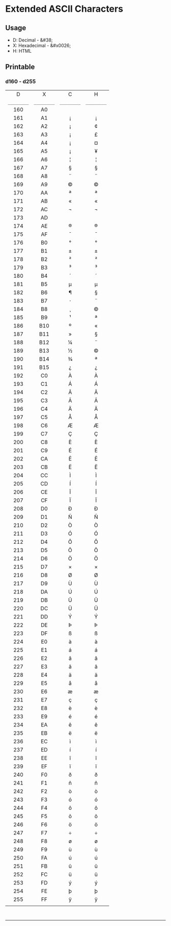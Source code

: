 # Extended ASCII Characters

## Usage
- D: Decimal - \&#38;
- X: Hexadecimal - \&#x0026;
- H: HTML

## Printable

### d160 - d255

|  |  |  |  |
|:---:|:---:|:---:|:---:| 
| D | X | C | H |
|`________`|`________`|`________`|`________`|
| 160 | A0 |  | &#160; |
| 161 | A1 | ¡ | &#161; |
| 162 | A2 | ¡ | &#162; |
| 163 | A3 | ¡ | &#163; |
| 164 | A4 | ¡ | &#164; |
| 165 | A5 | ¡ | &#165; |
| 166 | A6 | ¦ | &#166; |
| 167 | A7 | § | &#167; |
| 168 | A8 | ¨ | &#168; |
| 169 | A9 | © | &#169; |
| 170 | AA | ª | &#170; |
| 171 | AB | « | &#171; |
| 172 | AC | ¬ | &#172; |
| 173 | AD | ­ | &#173; |
| 174 | AE | ® | &#174; |
| 175 | AF | ¯ | &#175; |
| 176 | B0 | ° | &#176; |
| 177 | B1 | ± | &#177; |
| 178 | B2 | ² | &#178; |
| 179 | B3 | ³ | &#179; |
| 180 | B4 | ´ | &#180; |
| 181 | B5 | µ | &#181; |
| 182 | B6 | ¶ | &#167; |
| 183 | B7 | · | &#168; |
| 184 | B8 | ¸ | &#169; |
| 185 | B9 | ¹ | &#170; |
| 186 | B10 | º | &#171; |
| 187 | B11 | » | &#167; |
| 188 | B12 | ¼ | &#168; |
| 189 | B13 | ½ | &#169; |
| 190 | B14 | ¾ | &#170; |
| 191 | B15 | ¿ | &#191; |
| 192 | C0 | À | &#192; |
| 193 | C1 | Á | &#193; |
| 194 | C2 | Â | &#194; |
| 195 | C3 | Ã | &#195; |
| 196 | C4 | Ä | &#196; |
| 197 | C5 | Å | &#197; |
| 198 | C6 | Æ | &#198; |
| 199 | C7 | Ç | &#199; |
| 200 | C8 | È | &#200; |
| 201 | C9 | É | &#201; |
| 202 | CA | Ê | &#202; |
| 203 | CB | Ë | &#203; |
| 204 | CC | Ì | &#204; |
| 205 | CD | Í | &#205; |
| 206 | CE | Î | &#206; |
| 207 | CF | Ï | &#207; |
| 208 | D0 | Ð | &#208; |
| 209 | D1 | Ñ | &#209; |
| 210 | D2 | Ò | &#210; |
| 211 | D3 | Ó | &#211; |
| 212 | D4 | Ô | &#212; |
| 213 | D5 | Õ | &#213; |
| 214 | D6 | Ö | &#214; |
| 215 | D7 | × | &#215; |
| 216 | D8 | Ø | &#216; |
| 217 | D9 | Ù | &#217; |
| 218 | DA | Ú | &#218; |
| 219 | DB | Û | &#219; |
| 220 | DC | Ü | &#220; |
| 221 | DD | Ý | &#221; |
| 222 | DE | Þ | &#222; |
| 223 | DF | ß | &#223; |
| 224 | E0 | à | &#224; |
| 225 | E1 | á | &#225; |
| 226 | E2 | â | &#226; |
| 227 | E3 | ã | &#227; |
| 228 | E4 | ä | &#228; |
| 229 | E5 | å | &#229; |
| 230 | E6 | æ | &#230; |
| 231 | E7 | ç | &#231; |
| 232 | E8 | è | &#232; |
| 233 | E9 | é | &#233; |
| 234 | EA | ê | &#234; |
| 235 | EB | ë | &#235; |
| 236 | EC | ì | &#236; |
| 237 | ED | í | &#237; |
| 238 | EE | î | &#238; |
| 239 | EF | ï | &#239; |
| 240 | F0 | ð | &#240; |
| 241 | F1 | ñ | &#241; |
| 242 | F2 | ò | &#242; |
| 243 | F3 | ó | &#243; |
| 244 | F4 | ô | &#244; |
| 245 | F5 | õ | &#245; |
| 246 | F6 | ö | &#246; |
| 247 | F7 | ÷ | &#247; |
| 248 | F8 | ø | &#248; |
| 249 | F9 | ù | &#249; |
| 250 | FA | ú | &#250; |
| 251 | FB | û | &#251; |
| 252 | FC | ü | &#252; |
| 253 | FD | ý | &#253; |
| 254 | FE | þ | &#254; |
| 255 | FF | ÿ | &#255; |
| | | | |

` `

***
